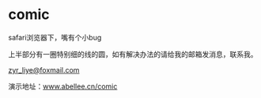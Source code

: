 # comic

safari浏览器下，嘴有个小bug

上半部分有一圈特别细的线的圆，如有解决办法的请给我的邮箱发消息，联系我。

zyr_liye@foxmail.com

演示地址：www.abellee.cn/comic
